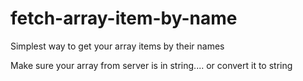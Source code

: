 # fetch-array-item-by-name
Simplest way to get your array items by their names

Make sure your array from server is in string....
or convert it to string
